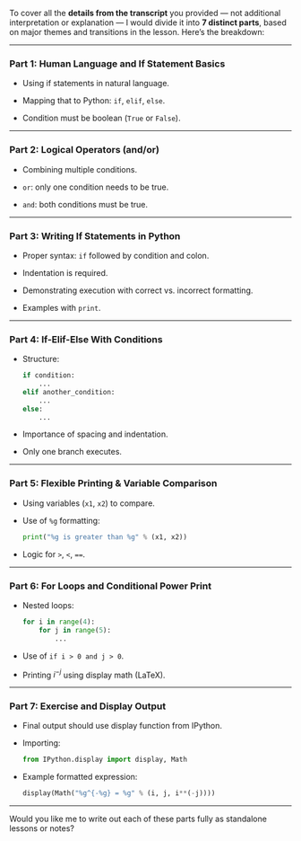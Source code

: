 To cover all the **details from the transcript** you provided — not additional interpretation or explanation — I would divide it into **7 distinct parts**, based on major themes and transitions in the lesson. Here’s the breakdown:

---

### **Part 1: Human Language and If Statement Basics**

- Using if statements in natural language.
    
- Mapping that to Python: `if`, `elif`, `else`.
    
- Condition must be boolean (`True` or `False`).
    

---

### **Part 2: Logical Operators (and/or)**

- Combining multiple conditions.
    
- `or`: only one condition needs to be true.
    
- `and`: both conditions must be true.
    

---

### **Part 3: Writing If Statements in Python**

- Proper syntax: `if` followed by condition and colon.
    
- Indentation is required.
    
- Demonstrating execution with correct vs. incorrect formatting.
    
- Examples with `print`.
    

---

### **Part 4: If-Elif-Else With Conditions**

- Structure:
    
    ```python
    if condition:
        ...
    elif another_condition:
        ...
    else:
        ...
    ```
    
- Importance of spacing and indentation.
    
- Only one branch executes.
    

---

### **Part 5: Flexible Printing & Variable Comparison**

- Using variables (`x1`, `x2`) to compare.
    
- Use of `%g` formatting:
    
    ```python
    print("%g is greater than %g" % (x1, x2))
    ```
    
- Logic for `>`, `<`, `==`.
    

---

### **Part 6: For Loops and Conditional Power Print**

- Nested loops:
    
    ```python
    for i in range(4):
        for j in range(5):
            ...
    ```
    
- Use of `if i > 0 and j > 0`.
    
- Printing $i^{-j}$ using display math (LaTeX).
    

---

### **Part 7: Exercise and Display Output**

- Final output should use display function from IPython.
    
- Importing:
    
    ```python
    from IPython.display import display, Math
    ```
    
- Example formatted expression:
    
    ```python
    display(Math("%g^{-%g} = %g" % (i, j, i**(-j))))
    ```
    

---

Would you like me to write out each of these parts fully as standalone lessons or notes?